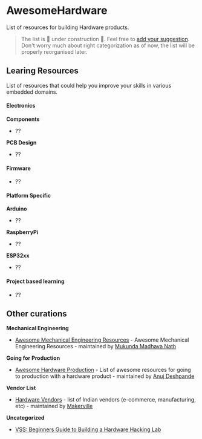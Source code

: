 # AwesomeHardware
List of resources for building Hardware products.

> The list is 🚧 under construction 🚧. Feel free to [add your suggestion](https://github.com/hardwaremafia/AwesomeHardware/edit/master/README.md). Don't worry much about right categorization as of now, the list will be properly reorganised later.

## Learing Resources
List of resources that could help you improve your skills in various embedded domains.

#### Electronics
**Components**
- ??

**PCB Design**
- ??

#### Firmware
- ??

#### Platform Specific
**Arduino**
- ??

**RaspberryPi**
- ??

**ESP32xx**
- ??

#### Project based learning
- ??

## Other curations

**Mechanical Engineering**
- [Awesome Mechanical Engineering Resources](https://github.com/m2n037/awesome-mecheng) - Awesome Mechanical Engineering Resources - maintained by [Mukunda Madhava Nath](https://github.com/m2n037/)

**Going for Production**
- [Awesome Hardware Production](https://github.com/anujdeshpande/awesome-hardware-production) - List of awesome resources for going to production with a hardware product - maintained by [Anuj Deshpande
](https://github.com/anujdeshpande)

**Vendor List**
- [Hardware Vendors](https://wiki.makerville.io/docs/Lists/hardware-vendors) - list of Indian vendors (e-commerce, manufacturing, etc) - maintained by [Makerville](https://makerville.io/)

**Uncategorized**
- [VSS: Beginners Guide to Building a Hardware Hacking Lab](https://voidstarsec.com/hw-hacking-lab/vss-lab-guide)
